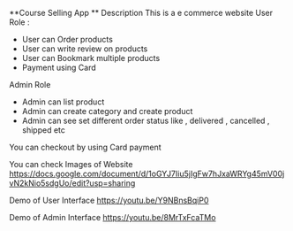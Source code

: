 **Course Selling App **
Description
  This is a e commerce website
 User Role : 
 - User can Order products
 - User can write review on products
 - User can Bookmark multiple products
 - Payment using Card 

Admin Role
 - Admin can list product
 - Admin can create category and create product
 - Admin can see set different order status like , delivered , cancelled , shipped etc

You can checkout by using Card payment


 You can check Images of Website
 https://docs.google.com/document/d/1oGYJ7Iiu5jIgFw7hJxaWRYg45mV00jvN2kNio5sdgUo/edit?usp=sharing

Demo of User Interface
https://youtu.be/Y9NBnsBqiP0

Demo of Admin Interface
https://youtu.be/8MrTxFcaTMo
 


